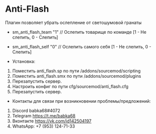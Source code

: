# Anti-Flash
Плагин позволяет убрать ослепление от светошумовой гранаты

- sm_anti_flash_team "1" // Ослепить товарище по команде [1 - Не слепить, 0 - Слепить]
- sm_anti_flash_self "0" // Ослепить самого себя [1 - Не слепить, 0 - Слепить]

- Установка:

1. Поместить anti_flash.sp по пути /addons/sourcemod/scripting
2. Поместить anti_flash.smx по пути /addons/sourcemod/plugins
3. Перезапустить сервер.
4. Настроить конфиг по пути cfg/sourcemod/anti_flash.cfg
5. Перезапустить сервер.

- Контакты для связи при возникновении проблемы/предложений:

1. Discord babka68#4072
2. Telegram https://t.me/babka68
3. Вконтакте https://vk.com/id142504197
4. WhatsApp: +7 (953) 124-71-33
